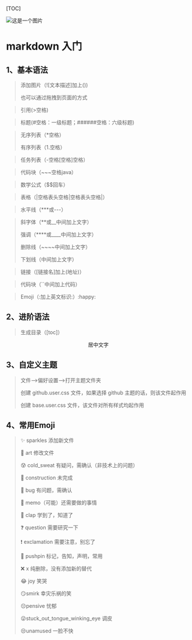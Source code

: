 [TOC]

![这是一个图片](C:\Users\wangqi\Desktop\有待整理和使用的文档\723061.jpg)

# markdown 入门

## 1、基本语法

> 添加图片（![文本描述]加上())
>
> 也可以通过拖拽到页面的方式

> 引用(>空格)

> 标题(#空格：一级标题；######空格：六级标题)

> 无序列表（*空格） 
>
> 有序列表（1.空格）

> 任务列表（-空格[空格]空格）

> 代码块（~~~空格java）

> 数学公式（$$回车）

> 表格（|空格表头空格|空格表头空格|）

[^footnote]: 版权所有

> 水平线（***或---）

> 斜字体（**或__中间加上文字）
>
> 强调（****或____中间加上文字）
>
> 删除线（~~~~中间加上文字）
>
> 下划线（<u></u>中间加上文字）

> 链接（[链接名]加上(地址)）

> 代码块（``中间加上代码）

> Emoji（:加上英文标识:）:happy:

## 2、进阶语法

> 生成目录（[toc]）

<center>居中文字</center>

<style type="text/css">
	.article {
		background-color: #cac;
		color: grey;
		border-left: 6px solid #c8c;
		padding: 8px 16px;
	}
</style>
## 3、自定义主题

> 文件-->偏好设置-->打开主题文件夹
>
> 创建 github.user.css 文件，如果选择 github 主题的话，则该文件起作用
>
> 创建 base.user.css 文件，该文件对所有样式均起作用

## 4、常用Emoji

> :sparkles: sparkles 添加新文件
>
> :art: art 修改文件
>
> :cold_sweat: cold_sweat 有疑问，需确认（非技术上的问题）
>
> :construction: construction 未完成
>
> :bug: bug 有问题，需确认
>
> :memo: memo（可能）还需要做的事情
>
> :clap: clap 学到了，知道了
>
> :question: question 需要研究一下
>
> :exclamation: exclamation 需要注意，别忘了
>
> :pushpin: pushpin 标记，告知，声明，常用
>
> :x: x 纯删除，没有添加新的替代
>
> :joy: joy 笑哭
>
> :smirk:smirk 幸灾乐祸的笑
>
> :pensive:pensive 忧郁
>
> :stuck_out_tongue_winking_eye:stuck_out_tongue_winking_eye 调皮
>
> :unamused:unamused 一脸不快

